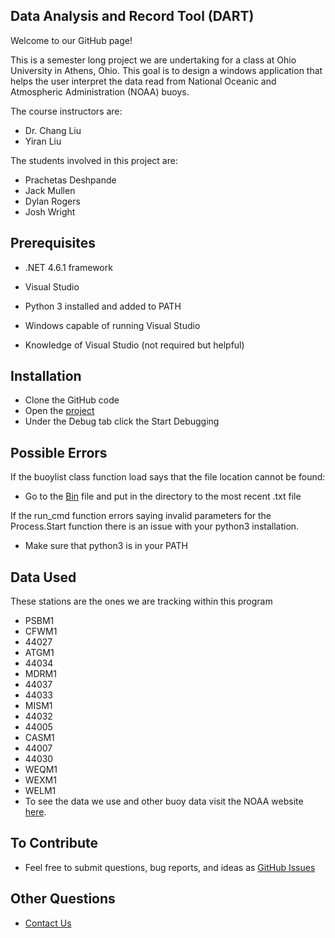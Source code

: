 ## Data Analysis and Record Tool (DART)

Welcome to our GitHub page!

This is a semester long project we are undertaking for a class at Ohio University in Athens, Ohio.
This goal is to design a windows application that helps the user interpret the data read from National Oceanic and Atmospheric Administration (NOAA) buoys.

The course instructors are:
- Dr. Chang Liu
- Yiran Liu

The students involved in this project are:
- Prachetas Deshpande
- Jack Mullen
- Dylan Rogers
- Josh Wright

## Prerequisites

- .NET 4.6.1 framework

- Visual Studio

- Python 3 installed and added to PATH

- Windows capable of running Visual Studio

- Knowledge of Visual Studio (not required but helpful)

## Installation
- Clone the GitHub code
- Open the [project](VisualStudio/NOAA_Monitor/NOAA_Monitor.sln)
- Under the Debug tab click the Start Debugging

## Possible Errors
If the buoylist class function load says that the file location cannot be found:
- Go to the [Bin](VisualStudio/NOAA_Monitor/VSProjectFiles/bin/Debug) file and put in the directory to the most recent .txt file

If the run_cmd function errors saying invalid parameters for the Process.Start function there is an issue with your python3 installation.
- Make sure that python3 is in your PATH

## Data Used
These stations are the ones we are tracking within this program
- PSBM1
- CFWM1
- 44027
- ATGM1
- 44034
- MDRM1
- 44037
- 44033
- MISM1
- 44032
- 44005
- CASM1
- 44007
- 44030
- WEQM1
- WEXM1
- WELM1
- To see the data we use and other buoy data visit the NOAA website [here](https://www.ndbc.noaa.gov/).

## To Contribute
- Feel free to submit questions, bug reports, and ideas as [GitHub Issues](https://github.com/Dyl4n84/LabRatsProject/issues)

## Other Questions
- [Contact Us](mailto:dr233615@ohio.edu)
